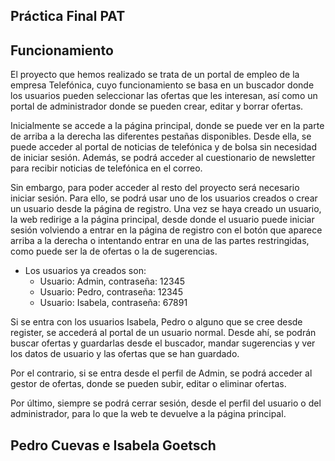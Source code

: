 ## Práctica Final PAT

## Funcionamiento
El proyecto que hemos realizado se trata de un portal de empleo de la empresa Telefónica, cuyo funcionamiento se basa en un buscador donde los usuarios pueden seleccionar las ofertas que les interesan, así como un portal de administrador donde se pueden crear, editar y borrar ofertas.

Inicialmente se accede a la página principal, donde se puede ver en la parte de arriba a la derecha las diferentes pestañas disponibles. Desde ella, se puede acceder al portal de noticias de telefónica y de bolsa sin necesidad de iniciar sesión. Además, se podrá acceder al cuestionario de newsletter para recibir noticias de telefónica en el correo.

Sin embargo, para poder acceder al resto del proyecto será necesario iniciar sesión. Para ello, se podrá usar uno de los usuarios creados o crear un usuario desde la página de registro. Una vez se haya creado un usuario, la web redirige a la página principal, desde donde el usuario puede iniciar sesión volviendo a entrar en la página de registro con el botón que aparece arriba a la derecha o intentando entrar en una de las partes restringidas, como puede ser la de ofertas o la de sugerencias.

- Los usuarios ya creados son:
    - Usuario: Admin, contraseña: 12345
    - Usuario: Pedro, contraseña: 12345
    - Usuario: Isabela, contraseña: 67891

Si se entra con los usuarios Isabela, Pedro o alguno que se cree desde register, se accederá al portal de un usuario normal. Desde ahí, se podrán buscar ofertas y guardarlas desde el buscador, mandar sugerencias y ver los datos de usuario y las ofertas que se han guardado.

Por el contrario, si se entra desde el perfil de Admin, se podrá acceder al gestor de ofertas, donde se pueden subir, editar o eliminar ofertas.

Por último, siempre se podrá cerrar sesión, desde el perfil del usuario o del administrador, para lo que la web te devuelve a la página principal.

## Pedro Cuevas e Isabela Goetsch